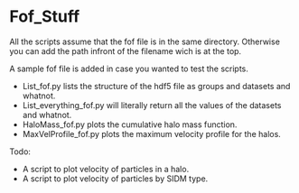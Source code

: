 # Fof_Stuff
All the scripts assume that the fof file is in the same directory. Otherwise you can add the path infront of the filename wich is at the top.

A sample fof file is added in case you wanted to test the scripts.

- List_fof.py lists the structure of the hdf5 file as groups and datasets and whatnot.
- List_everything_fof.py will literally return all the values of the datasets and whatnot.
- HaloMass_fof.py plots the cumulative halo mass function.
- MaxVelProfile_fof.py plots the maximum velocity profile for the halos.



Todo:
- A script to plot velocity of particles in a halo.
- A script to plot velocity of particles by SIDM type.

